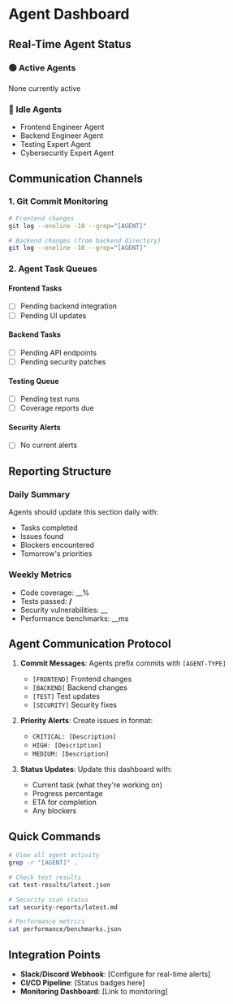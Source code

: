 # Agent Dashboard

## Real-Time Agent Status

### 🟢 Active Agents
None currently active

### 🔴 Idle Agents
- Frontend Engineer Agent
- Backend Engineer Agent
- Testing Expert Agent
- Cybersecurity Expert Agent

## Communication Channels

### 1. Git Commit Monitoring
```bash
# Frontend changes
git log --oneline -10 --grep="[AGENT]"

# Backend changes (from backend directory)
git log --oneline -10 --grep="[AGENT]"
```

### 2. Agent Task Queues

#### Frontend Tasks
- [ ] Pending backend integration
- [ ] Pending UI updates

#### Backend Tasks
- [ ] Pending API endpoints
- [ ] Pending security patches

#### Testing Queue
- [ ] Pending test runs
- [ ] Coverage reports due

#### Security Alerts
- [ ] No current alerts

## Reporting Structure

### Daily Summary
Agents should update this section daily with:
- Tasks completed
- Issues found
- Blockers encountered
- Tomorrow's priorities

### Weekly Metrics
- Code coverage: __%
- Tests passed: __/__
- Security vulnerabilities: __
- Performance benchmarks: __ms

## Agent Communication Protocol

1. **Commit Messages**: Agents prefix commits with `[AGENT-TYPE]`
   - `[FRONTEND]` Frontend changes
   - `[BACKEND]` Backend changes  
   - `[TEST]` Test updates
   - `[SECURITY]` Security fixes

2. **Priority Alerts**: Create issues in format:
   - `CRITICAL: [Description]`
   - `HIGH: [Description]`
   - `MEDIUM: [Description]`

3. **Status Updates**: Update this dashboard with:
   - Current task (what they're working on)
   - Progress percentage
   - ETA for completion
   - Any blockers

## Quick Commands

```bash
# View all agent activity
grep -r "[AGENT]" .

# Check test results
cat test-results/latest.json

# Security scan status
cat security-reports/latest.md

# Performance metrics
cat performance/benchmarks.json
```

## Integration Points

- **Slack/Discord Webhook**: [Configure for real-time alerts]
- **CI/CD Pipeline**: [Status badges here]
- **Monitoring Dashboard**: [Link to monitoring]
